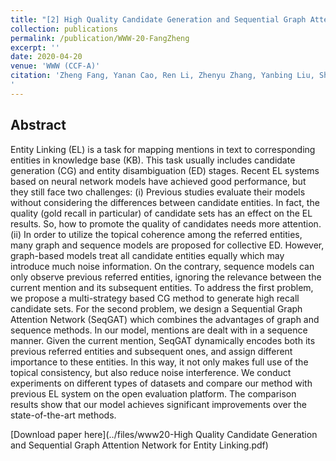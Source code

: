 ```yaml
---
title: "[2] High Quality Candidate Generation and Sequential Graph Attention Network for Entity Linking"
collection: publications
permalink: /publication/WWW-20-FangZheng
excerpt: ''
date: 2020-04-20
venue: 'WWW (CCF-A)'
citation: 'Zheng Fang, Yanan Cao, Ren Li, Zhenyu Zhang, Yanbing Liu, Shi Wang: High Quality Candidate Generation and Sequential Graph Attention Network for Entity Linking. WWW 2020: 640-650
'
---
```

Abstract
--
Entity Linking (EL) is a task for mapping mentions in text to corresponding entities in knowledge base (KB). This task usually includes candidate generation (CG) and entity disambiguation (ED) stages. Recent EL systems based on neural network models have achieved good performance, but they still face two challenges: (i) Previous studies evaluate their models without considering the differences between candidate entities. In fact, the quality (gold recall in particular) of candidate sets has an effect on the EL results. So, how to promote the quality of candidates needs more attention. (ii) In order to utilize the topical coherence among the referred entities, many graph and sequence models are proposed for collective ED. However, graph-based models treat all candidate entities equally which may introduce much noise information. On the contrary, sequence models can only observe previous referred entities, ignoring the relevance between the current mention and its subsequent entities. To address the first problem, we propose a multi-strategy based CG method to generate high recall candidate sets. For the second problem, we design a Sequential Graph Attention Network (SeqGAT) which combines the advantages of graph and sequence methods. In our model, mentions are dealt with in a sequence manner. Given the current mention, SeqGAT dynamically encodes both its previous referred entities and subsequent ones, and assign different importance to these entities. In this way, it not only makes full use of the topical consistency, but also reduce noise interference. We conduct experiments on different types of datasets and compare our method with previous EL system on the open evaluation platform. The comparison results show that our model achieves significant improvements over the state-of-the-art methods.

[Download paper here](../files/www20-High Quality Candidate Generation and Sequential Graph Attention Network for Entity Linking.pdf)

